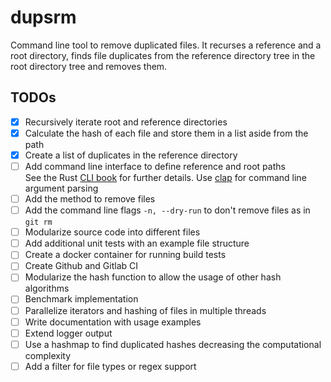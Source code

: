 # dupsrm

Command line tool to remove duplicated files.
It recurses a reference and a root directory, finds file duplicates from the reference directory tree in the root directory tree and removes them.

## TODOs

- [x] Recursively iterate root and reference directories
- [x] Calculate the hash of each file and store them in a list aside from the path
- [x] Create a list of duplicates in the reference directory
- [ ] Add command line interface to define reference and root paths \
    See the Rust [CLI book](https://rust-cli.github.io/book/index.html) for further details.
    Use [clap](https://docs.rs/clap/latest/clap/) for command line argument parsing
- [ ] Add the method to remove files
- [ ] Add the command line flags `-n, --dry-run` to don't remove files as in `git rm`
- [ ] Modularize source code into different files
- [ ] Add additional unit tests with an example file structure
- [ ] Create a docker container for running build tests
- [ ] Create Github and Gitlab CI
- [ ] Modularize the hash function to allow the usage of other hash algorithms
- [ ] Benchmark implementation
- [ ] Parallelize iterators and hashing of files in multiple threads
- [ ] Write documentation with usage examples
- [ ] Extend logger output
- [ ] Use a hashmap to find duplicated hashes decreasing the computational complexity
- [ ] Add a filter for file types or regex support

